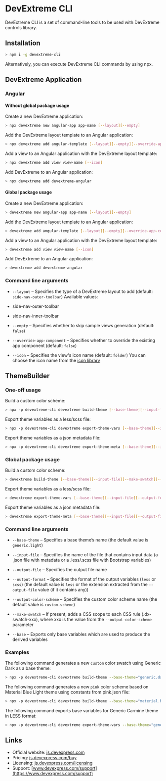 # DevExtreme CLI

DevExtreme CLI is a set of command-line tools to be used with DevExtreme controls library.

## Installation

```bash
> npm i -g devextreme-cli
```

Alternatively, you can execute DevExtreme CLI commands by using npx.

## DevExtreme Application

### Angular

#### Without global package usage

Create a new DevExtreme application:
```bash
> npx devextreme new angular-app app-name [--layout][--empty]
```

Add the DevExtreme layout template to an Angular application:
```bash
> npx devextreme add angular-template [--layout][--empty][--override-app-component]
```

Add a view to an Angular application with the DevExtreme layout template:
```bash
> npx devextreme add view view-name [--icon]
```

Add DevExtreme to an Angular application:
```bash
> npx devextreme add devextreme-angular
```

#### Global package usage

Create a new DevExtreme application:
```bash
> devextreme new angular-app app-name [--layout][--empty]
```

Add the DevExtreme layout template to an Angular application:
```bash
> devextreme add angular-template [--layout][--empty][--override-app-component]
```

Add a view to an Angular application with the DevExtreme layout template:
```bash
> devextreme add view view-name [--icon]
```

Add DevExtreme to an Angular application:
```bash
> devextreme add devextreme-angular
```

### Command line arguments

* `--layout` – Specifies the type of a DevExtreme layout to add (default: `side-nav-outer-toolbar`) 
 Available values:
 * side-nav-outer-toolbar
 * side-nav-inner-toolbar

* `--empty` – Specifies whether to skip sample views generation (default: `false`)

* `--override-app-component` – Specifies whether to override the existing app component (default: `false`)

* `--icon` – Specifies the view's icon name (default: `folder`)
 You can choose the icon name from the [icon library](https://js.devexpress.com/Documentation/Guide/Themes/Icon_Library/)


## ThemeBuilder

### One-off usage

Build a custom color scheme:
```bash 
> npx -p devextreme-cli devextreme build-theme [--base-theme][--input-file][--make-swatch][--output-file][--output-color-scheme]
```

Export theme variables as a less/scss file:
```bash
> npx -p devextreme-cli devextreme export-theme-vars [--base-theme][--input-file][--output-format][--output-file][--base]
```

Export theme variables as a json metadata file:
```bash
> npx -p devextreme-cli devextreme export-theme-meta [--base-theme][--input-file][--output-file][--base]
```


### Global package usage

Build a custom color scheme:
```bash 
> devextreme build-theme [--base-theme][--input-file][--make-swatch][--output-file][--output-color-scheme][--help]
```

Export theme variables as a less/scss file:
```bash
> devextreme export-theme-vars [--base-theme][--input-file][--output-format][--output-file][--base][--help]
```

Export theme variables as a json metadata file:
```bash
> devextreme export-theme-meta [--base-theme][--input-file][--output-file][--base][--help]
```


### Command line arguments

* `--base-theme` – Specifies a base theme’s name (the default value is `generic.light`) 

* `--input-file` – Specifies the name of the file that contains input data (a .json file with metadata or a .less/.scss file with Bootstrap variables)

* `--output-file` – Specifies the output file name

* `--output-format` – Specifies the format of the output variables (`less` or `scss`) (the default value is `less` or the extension extracted from the `--output-file` value (if it contains any))

* `--output-color-scheme` – Specifies the custom color scheme name (the default value is `custom-scheme`)

* `--make-swatch` – If present, adds a CSS scope to each CSS rule (.dx-swatch-xxx), where xxx is the value from the `--output-color-scheme` parameter

* `--base` – Exports only base variables which are used to produce the derived variables


### Examples

The following command generates a new `custom` color swatch using Generic Dark as a base theme:
```bash 
> npx -p devextreme-cli devextreme build-theme --base-theme="generic.dark" --make-swatch --output-color-scheme="custom"
```

The following command generates a new `pink` color scheme based on Material Blue Light theme using constants from pink.json file:
```bash 
> npx -p devextreme-cli devextreme build-theme --base-theme="material.blue.light" --input-file="pink.json" --output-color-scheme="pink"
```

The following command exports base variables for Generic Carmine theme in LESS format:
```bash 
> npx -p devextreme-cli devextreme export-theme-vars --base-theme="generic.carmine" --output-format="less" --base 
```

## Links

- Official website: [js.devexpress.com](https://js.devexpress.com)
- Pricing: [js.devexpress.com/buy](https://js.devexpress.com/Buy)
- Licensing: [js.devexpress.com/licensing](https://js.devexpress.com/Licensing)
- Support: [www.devexpress.com/support](https://www.devexpress.com/support) 
